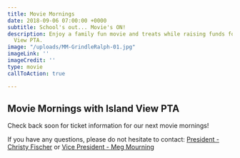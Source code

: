 ```yaml
---
title: Movie Mornings
date: 2018-09-06 07:00:00 +0000
subtitle: School's out... Movie's ON!
description: Enjoy a family fun movie and treats while raising funds for the Island
  View PTA.
image: "/uploads/MM-GrindleRalph-01.jpg"
imageLink: ''
imageCredit: ''
type: movie
callToAction: true

---
```

## Movie Mornings with Island View PTA

Check back soon for ticket information for our next movie mornings!

If you have any questions, please do not hesitate to contact: [President - Christy Fischer](mailto:president@islandviewpta.org) or [Vice President - Meg Mourning](mailto:vicepresident@islandviewpta.org)